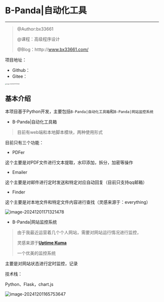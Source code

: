 # B-Panda|自动化工具

---

> @Author:bx33661
>
> @课程：高级程序设计
>
> @Blog：htttp://www.bx33661.com/

项目地址：

- Github：
- Gitee：

<img src="https://gitee.com/bx33661/image/raw/master/path/image-20241201171117454.png" alt="image-20241201171117454" style="zoom: 25%;" />

## 基本介绍

本项目基于Python开发，主要包括`B-Panda|自动化工具箱`和`B-Panda|网站监控系统`

- B-Panda|自动化工具箱

> 目前有web端和本地脚本模块，两种使用形式

目前只有三个功能：

- PDFer

这个主要是对PDF文件进行文本提取，水印添加，拆分，加密等操作

- Emailer

这个主要是对邮件进行定时发送和特定对应自动回复（目前只支持qq邮箱）

- Finder

这个主要是对本地文件和特定文件内容进行查找（灵感来源于：everything）

![image-20241201171321478](https://gitee.com/bx33661/image/raw/master/path/image-20241201171321478.png)



- B-Panda|网站监控系统

> 由于我最近运营着几个个人网站，需要对网站运行情况进行监控，
>
> 灵感来源于[**Uptime Kuma**](http://43.134.9.57:3001/dashboard)
>
> 一个优美的监控系统

主要是对网站状态进行定时监控，记录

技术栈：

Python、Flask，chart.js

![image-20241201165753647](https://gitee.com/bx33661/image/raw/master/path/image-20241201165753647.png)

